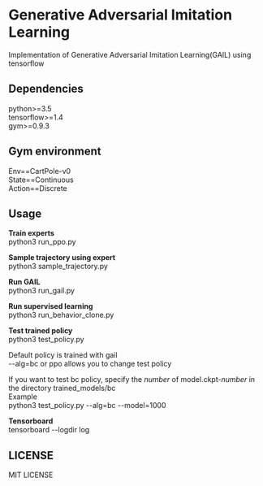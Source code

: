 # Generative Adversarial Imitation Learning  
Implementation of Generative Adversarial Imitation Learning(GAIL) using tensorflow  

## Dependencies
python>=3.5  
tensorflow>=1.4   
gym>=0.9.3  

## Gym environment

Env==CartPole-v0  
State==Continuous  
Action==Discrete  

## Usage

**Train experts**    
python3 run_ppo.py   

**Sample trajectory using expert**  
python3 sample_trajectory.py

**Run GAIL**  
python3 run_gail.py  

**Run supervised learning**  
python3 run_behavior_clone.py 

**Test trained policy**  
python3 test_policy.py  

Default policy is trained with gail  
--alg=bc or ppo allows you to change test policy  

If you want to test bc policy, specify the _number_ of model.ckpt-_number_ in the directory trained_models/bc  
Example  
python3 test_policy.py --alg=bc --model=1000

**Tensorboard**  
tensorboard --logdir log

## LICENSE
MIT LICENSE
